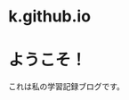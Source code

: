 # k.github.io
<!DOCTYPE html>
<html lang="ja">
<head>
  <meta charset="UTF-8">
  <title>学習記録ブログ</title>
</head>
<body>
  <h1>ようこそ！</h1>
  <p>これは私の学習記録ブログです。</p>
</body>
</html>
